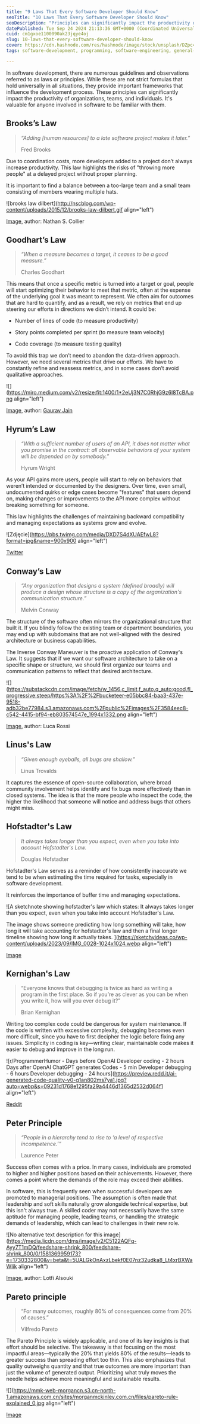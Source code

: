 ```yaml
---
title: "9 Laws That Every Software Developer Should Know"
seoTitle: "10 Laws That Every Software Developer Should Know"
seoDescription: "Principles can significantly impact the productivity of organizations, teams, and individuals."
datePublished: Tue Sep 24 2024 21:13:36 GMT+0000 (Coordinated Universal Time)
cuid: cm1gxoe1100090ak23jqye4oj
slug: 10-laws-that-every-software-developer-should-know
cover: https://cdn.hashnode.com/res/hashnode/image/stock/unsplash/DZpc4UY8ZtY/upload/dbe5a89fcebcc4fa47abdafa355197d8.jpeg
tags: software-development, programming, software-engineering, general-advice

---
```


In software development, there are numerous guidelines and observations referred to as laws or principles. While these are not strict formulas that hold universally in all situations, they provide important frameworks that influence the development process. These principles can significantly impact the productivity of organizations, teams, and individuals. It's valuable for anyone involved in software to be familiar with them.

## Brooks’s Law

> *“Adding \[human resources\] to a late software project makes it later.”*
> 
> Fred Brooks

Due to coordination costs, more developers added to a project don’t always increase productivity. This law highlights the risks of "throwing more people" at a delayed project without proper planning.

It is important to find a balance between a too-large team and a small team consisting of members wearing multiple hats.

![brooks law dilbert](http://nscblog.com/wp-content/uploads/2015/12/brooks-law-dilbert.gif align="left")

[Image](https://nscblog.com/2015/12/10/brooks-law-when-more-is-less/), author: Nathan S. Collier

## Goodhart’s Law

> *“When a measure becomes a target, it ceases to be a good measure.”*
> 
> Charles Goodhart

This means that once a specific metric is turned into a target or goal, people will start optimizing their behavior to meet that metric, often at the expense of the underlying goal it was meant to represent. We often aim for outcomes that are hard to quantify, and as a result, we rely on metrics that end up steering our efforts in directions we didn’t intend. It could be:

* Number of lines of code (to measure productivity)
    
* Story points completed per sprint (to measure team velocity)
    
* Code coverage (to measure testing quality)
    

To avoid this trap we don’t need to abandon the data-driven approach. However, we need several metrics that drive our efforts. We have to constantly refine and reassess metrics, and in some cases don’t avoid qualitative approaches.

![](https://miro.medium.com/v2/resize:fit:1400/1*2eUj3N7C0RhjG9z6I8TcBA.png align="left")

[Image](https://medium.com/illumination/the-cobra-effect-and-how-to-avoid-the-trap-843a7256b5cd), author: [Gaurav Jain](https://x.com/gauravjainio)

## Hyrum’s Law

> *“With a sufficient number of users of an API, it does not matter what you promise in the contract: all observable behaviors of your system will be depended on by somebody.”*
> 
> Hyrum Wright

As your API gains more users, people will start to rely on behaviors that weren’t intended or documented by the designers. Over time, even small, undocumented quirks or edge cases become "features" that users depend on, making changes or improvements to the API more complex without breaking something for someone.

This law highlights the challenges of maintaining backward compatibility and managing expectations as systems grow and evolve.

![Zdjęcie](https://pbs.twimg.com/media/DXD7S4dXUAEfwL8?format=jpg&name=900x900 align="left")

[Twitter](https://x.com/philsturgeon/status/968550349308035072)

## Conway’s Law

> *“Any organization that designs a system (defined broadly) will produce a design whose structure is a copy of the organization's communication structure.”*
> 
> Melvin Conway

The structure of the software often mirrors the organizational structure that built it. If you blindly follow the existing team or department boundaries, you may end up with subdomains that are not well-aligned with the desired architecture or business capabilities.

The Inverse Conway Maneuver is the proactive application of Conway's Law. It suggests that if we want our software architecture to take on a specific shape or structure, we should first organize our teams and communication patterns to reflect that desired architecture.

![](https://substackcdn.com/image/fetch/w_1456,c_limit,f_auto,q_auto:good,fl_progressive:steep/https%3A%2F%2Fbucketeer-e05bbc84-baa3-437e-9518-adb32be77984.s3.amazonaws.com%2Fpublic%2Fimages%2F3584eec8-c542-4415-bf94-eb803574547e_1994x1332.png align="left")

[Image](https://refactoring.fm/p/monday-14), author: Luca Rossi

## Linus's Law

> *“Given enough eyeballs, all bugs are shallow.”*
> 
> Linus Trovalds

It captures the essence of open-source collaboration, where broad community involvement helps identify and fix bugs more effectively than in closed systems. The idea is that the more people who inspect the code, the higher the likelihood that someone will notice and address bugs that others might miss.

## Hofstadter's Law

> *It always takes longer than you expect, even when you take into account Hofstadter's Law.*
> 
> Douglas Hofstadter

Hofstadter's Law serves as a reminder of how consistently inaccurate we tend to be when estimating the time required for tasks, especially in software development.

It reinforces the importance of buffer time and managing expectations.

![A sketchnote showing hofstadter's law which states: It always takes longer than you expect, even when you take into account Hofstadter's Law.

The image shows someone predicting how long something will take, how long it will take accounting for hofstadter's law and then a final longer timeline showing how long it actually takes. ](https://sketchyideas.co/wp-content/uploads/2023/09/IMG_0028-1024x1024.webp align="left")

[Image](https://sketchyideas.co/hofstadters-law/)

## Kernighan's Law

> “Everyone knows that debugging is twice as hard as writing a program in the first place. So if you’re as clever as you can be when you write it, how will you ever debug it?”
> 
> Brian Kernighan

Writing too complex code could be dangerous for system maintenance. If the code is written with excessive complexity, debugging becomes even more difficult, since you have to first decipher the logic before fixing any issues. Simplicity in coding is key—writing clear, maintainable code makes it easier to debug and improve in the long run.

![r/ProgrammerHumor - Days before OpenAI Developer coding - 2 hours Days after OpenAI ChatGPT generates Codes - 5 min Developer debugging - 6 hours Developer debugging - 24 hours](https://preview.redd.it/ai-generated-code-quality-v0-g1an802ms7ya1.jpg?auto=webp&s=09231d1768e1295fa29a4446d1365d2532d064f1 align="left")

[Reddit](https://www.reddit.com/r/ProgrammerHumor/comments/139h2w7/ai_generated_code_quality/)

## Peter Principle

> *“People in a hierarchy tend to rise to ‘a level of respective incompetence.’”*
> 
> Laurence Peter

Success often comes with a price. In many cases, individuals are promoted to higher and higher positions based on their achievements. However, there comes a point where the demands of the role may exceed their abilities.

In software, this is frequently seen when successful developers are promoted to managerial positions. The assumption is often made that leadership and soft skills naturally grow alongside technical expertise, but this isn't always true. A skilled coder may not necessarily have the same aptitude for managing people, leading teams, or handling the strategic demands of leadership, which can lead to challenges in their new role.

![No alternative text description for this image](https://media.licdn.com/dms/image/v2/C5122AQFq-Ayy7T1mDQ/feedshare-shrink_800/feedshare-shrink_800/0/1581369959173?e=1730332800&v=beta&t=5UALGkOnAxzLbekf0E07nz32udka8_Lt4xrBXWaWIik align="left")

[Image](https://www.linkedin.com/posts/lotfialsouki_the-peter-principle-is-a-concept-in-management-activity-6470121905033707520-QINs/?trk=public_profile_like_view), author: Lotfi Alsouki

## Pareto principle

> “For many outcomes, roughly 80% of consequences come from 20% of causes.”
> 
> Vilfredo Pareto

The Pareto Principle is widely applicable, and one of its key insights is that effort should be selective. The takeaway is that focusing on the most impactful areas—typically the 20% that yields 80% of the results—leads to greater success than spreading effort too thin. This also emphasizes that quality outweighs quantity and that true outcomes are more important than just the volume of generated output. Prioritizing what truly moves the needle helps achieve more meaningful and sustainable results.

![](https://mmk-web-morgancn.s3.cn-north-1.amazonaws.com.cn/sites/morganmckinley.com.cn/files/pareto-rule-explained_0.jpg align="left")

[Image](https://growthmethod.com/what-is-paretos-law/)